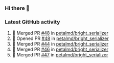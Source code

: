 ### Hi there 👋


### Latest GitHub activity
<!--START_SECTION:activity-->
1. 🎉 Merged PR [#48](https://github.com/petalmd/bright_serializer/pull/48) in [petalmd/bright_serializer](https://github.com/petalmd/bright_serializer)
2. 💪 Opened PR [#48](https://github.com/petalmd/bright_serializer/pull/48) in [petalmd/bright_serializer](https://github.com/petalmd/bright_serializer)
3. 🎉 Merged PR [#44](https://github.com/petalmd/bright_serializer/pull/44) in [petalmd/bright_serializer](https://github.com/petalmd/bright_serializer)
4. 🎉 Merged PR [#46](https://github.com/petalmd/bright_serializer/pull/46) in [petalmd/bright_serializer](https://github.com/petalmd/bright_serializer)
5. 🎉 Merged PR [#47](https://github.com/petalmd/bright_serializer/pull/47) in [petalmd/bright_serializer](https://github.com/petalmd/bright_serializer)
<!--END_SECTION:activity-->

<!--
**Bhacaz/bhacaz** is a ✨ _special_ ✨ repository because its `README.md` (this file) appears on your GitHub profile.

Here are some ideas to get you started:

- 🔭 I’m currently working on ...
- 🌱 I’m currently learning ...
- 👯 I’m looking to collaborate on ...
- 🤔 I’m looking for help with ...
- 💬 Ask me about ...
- 📫 How to reach me: ...
- 😄 Pronouns: ...
- ⚡ Fun fact: ...
-->
